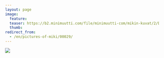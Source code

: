```yaml
---
layout: page
image:
  feature:
  teaser: https://b2.minimuutti.com/file/minimuutti-com/mikin-kuvat/2/DSC09411-245px.jpg
  thumb:
redirect_from:
  - /en/pictures-of-miki/00029/
---
```


[![](https://b2.minimuutti.com/file/minimuutti-com/mikin-kuvat/2/DSC09411-800px.jpg)](https://dl.dropboxusercontent.com/sh/ea1wtnz7z734o12/AACobP-_W-mdmkNjR73PtQnRa/mikin-kuvat/2/DSC09411.jpg)
